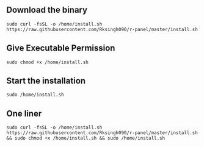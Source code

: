 ## Download the binary 
```
sudo curl -fsSL -o /home/install.sh https://raw.githubusercontent.com/Rksingh090/r-panel/master/install.sh
```

## Give Executable Permission 
```
sudo chmod +x /home/install.sh
```
## Start the installation
```
sudo /home/install.sh
```

## One liner
```
sudo curl -fsSL -o /home/install.sh https://raw.githubusercontent.com/Rksingh090/r-panel/master/install.sh && sudo chmod +x /home/install.sh && sudo /home/install.sh
```
